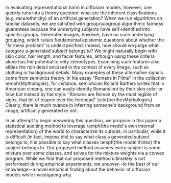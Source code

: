 In evaluating representational harm in diffusion models, however, one quickly runs into a thorny question: what are the inherent classifications (e.g. race/ethnicity) of an artificial generation? When we run algorithms on tabular datasets, we are satisfied with group/subgroup algorithmic fairness guarantees because the underlying subjects have self-identified into specific groups. Generated images, however, have no such underlying grouping, which raises fundamental epistemic questions about whether the "fairness problem" is underspecified. Indeed, how should we judge what category a generated subject belongs to? We might naturally begin with skin color, hair length, and facial features, although using these criteria alone has the potential to reify stereotypes. Examining such features also elides the rich detail encased in the context of every image, such as clothing or background details. Many examples of these alternative signals come from semiotics theory. In his essay "Romans in Films" in the collection \emph{Mythologies}, for instance, semiotician Roland Barthes writes that in American cimena, one can easily identify Romans not by their skin color or face but instead by hairstyle: "Romans are Roman by the most legible of signs, that bit of toupee over the forehead" \cite{barthesMythologies}. Clearly, there is much nuance in inferring someone's background from an image, artifically generated or not. 

In an attempt to begin answering this question, we propose in this paper a statistical auditing method to leverage \emph{the model's own internal representation} of the world to characterize its outputs. In particular, while it is difficult (in fact, impossible) to say what class a generated subject belongs to, it is possible to say what classes \emph{the model thinks} the subject belongs to. Our proposed method assumes every subject is some mixture over some classes, and solves for the mixture weights via a convex program. While we find that our proposed method ultimately is not performant during empirical experiments, we uncover--to the best of our knowledge--a novel empirical finding about the behavior of diffusion models while investigating why. 
